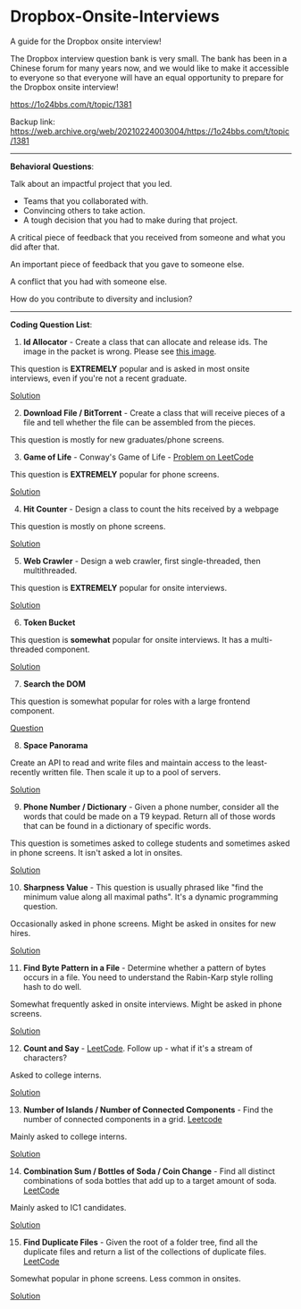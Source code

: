 # Dropbox-Onsite-Interviews
A guide for the Dropbox onsite interview!

The Dropbox interview question bank is very small. The bank has been in a Chinese forum for many years now, and we would like to make it accessible to everyone so that everyone will have an equal opportunity to prepare for the Dropbox onsite interview!

https://1o24bbs.com/t/topic/1381

Backup link: https://web.archive.org/web/20210224003004/https://1o24bbs.com/t/topic/1381


---

**Behavioral Questions**:

Talk about an impactful project that you led.
* Teams that you collaborated with.
* Convincing others to take action.
* A tough decision that you had to make during that project.

A critical piece of feedback that you received from someone and what you did after that.

An important piece of feedback that you gave to someone else.

A conflict that you had with someone else.

How do you contribute to diversity and inclusion?

---

**Coding Question List**: 

1. **Id Allocator** - Create a class that can allocate and release ids. The image in the packet is wrong. Please see [this image](https://github.com/insideofdrop/Dropbox-Interview-Prep/blob/main/Binary%20Heap.png).

This question is **EXTREMELY** popular and is asked in most onsite interviews, even if you're not a recent graduate.

[Solution](https://github.com/insideofdrop/Dropbox-Interview-Prep/blob/main/code/allocate_id.py)

2. **Download File / BitTorrent** - Create a class that will receive pieces of a file and tell whether the file can be assembled from the pieces. 

This question is mostly for new graduates/phone screens. 

3. **Game of Life** - Conway's Game of Life - [Problem on LeetCode](https://leetcode.com/problems/game-of-life/)

This question is **EXTREMELY** popular for phone screens. 

[Solution](https://github.com/insideofdrop/Dropbox-Interview-Prep/blob/main/code/game_of_life.py)

4. **Hit Counter** - Design a class to count the hits received by a webpage

This question is mostly on phone screens. 

[Solution](https://github.com/insideofdrop/Dropbox-Interview-Prep/blob/main/code/hit_counter.py)

5. **Web Crawler** - Design a web crawler, first single-threaded, then multithreaded.

This question is **EXTREMELY** popular for onsite interviews.

[Solution](https://github.com/insideofdrop/Dropbox-Interview-Prep/blob/main/code/webcrawler.py)

6. **Token Bucket**

This question is **somewhat** popular for onsite interviews. It has a multi-threaded component.

[Solution](https://github.com/insideofdrop/Dropbox-Interview-Prep/blob/main/code/TokenBucket.java)

7. **Search the DOM**

This question is somewhat popular for roles with a large frontend component. 

[Question](https://github.com/insideofdrop/Dropbox-Interview-Prep/blob/main/code/search_the_dom.py)

8. **Space Panorama**

Create an API to read and write files and maintain access to the least-recently written file. Then scale it up to a pool of servers.

[Solution](https://github.com/insideofdrop/Dropbox-Interview-Prep/blob/main/code/space_panorama.py)

9. **Phone Number / Dictionary** - Given a phone number, consider all the words that could be made on a T9 keypad. Return all of those words that can be found in a dictionary of specific words.

This question is sometimes asked to college students and sometimes asked in phone screens. It isn't asked a lot in onsites. 

[Solution](https://github.com/insideofdrop/Dropbox-Interview-Prep/blob/main/code/PhoneNumber.java)

10. **Sharpness Value** - This question is usually phrased like "find the minimum value along all maximal paths". It's a dynamic programming question.

Occasionally asked in phone screens. Might be asked in onsites for new hires.

[Solution](https://github.com/insideofdrop/Dropbox-Interview-Prep/blob/main/code/sharpness_value.py)

11. **Find Byte Pattern in a File** - Determine whether a pattern of bytes occurs in a file. You need to understand the Rabin-Karp style rolling hash to do well.

Somewhat frequently asked in onsite interviews. Might be asked in phone screens. 

[Solution](https://github.com/insideofdrop/Dropbox-Interview-Prep/blob/main/code/FindByteInFile.java)

12. **Count and Say** - [LeetCode](https://leetcode.com/problems/count-and-say/). Follow up - what if it's a stream of characters?

Asked to college interns.

[Solution](https://github.com/insideofdrop/Dropbox-Interview-Prep/blob/main/code/CoundAndSay.java)

13. **Number of Islands / Number of Connected Components** - Find the number of connected components in a grid. [Leetcode](https://leetcode.com/problems/number-of-islands/)

Mainly asked to college interns.

[Solution](https://github.com/insideofdrop/Dropbox-Interview-Prep/blob/main/code/number_of_islands.py)

14. **Combination Sum / Bottles of Soda / Coin Change** - Find all distinct combinations of soda bottles that add up to a target amount of soda. [LeetCode](https://leetcode.com/problems/combination-sum/)

Mainly asked to IC1 candidates.

[Solution](https://github.com/insideofdrop/Dropbox-Interview-Prep/blob/main/code/combination_sum.py)

15. **Find Duplicate Files** - Given the root of a folder tree, find all the duplicate files and return a list of the collections of duplicate files. [LeetCode](https://leetcode.com/problems/find-duplicate-file-in-system/)

Somewhat popular in phone screens. Less common in onsites.

[Solution](https://github.com/insideofdrop/Dropbox-Interview-Prep/blob/main/code/duplicate_files.py)
